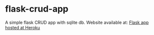 # flask-crud-app
A simple flask CRUD app with sqlite db.
Website available at: [Flask app hosted at Heroku](http://flask-crud-app-oikantik.herokuapp.com/)
